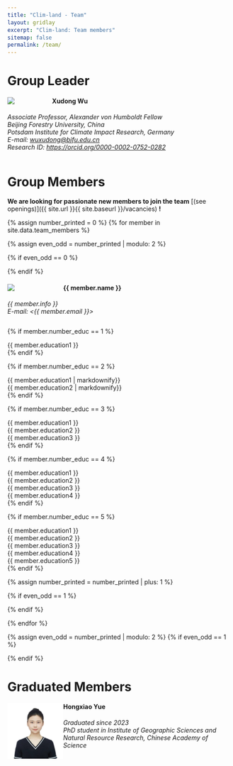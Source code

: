 ```yaml
---
title: "Clim-land - Team"
layout: gridlay
excerpt: "Clim-land: Team members"
sitemap: false
permalink: /team/
---
```

# Group Leader
<div class="col-sm-6 clearfix" style="width: 100%; max-width: 100%;">
  <img src="/images/teampic/xudong.png" class="img-responsive" width="20%" style="float: left" />
  <h4>Xudong Wu</h4>
  <i style="display: block; width: auto; white-space: nowrap;">Associate Professor, Alexander von Humboldt Fellow <br>
  Beijing Forestry University, China<br>
  Potsdam Institute for Climate Impact Research, Germany<br>
  E-mail: <a href="mailto:wuxudong@bjfu.edu.cn">wuxudong@bjfu.edu.cn</a><br>
  Research ID: <a href="https://orcid.org/0000-0002-0752-0282">https://orcid.org/0000-0002-0752-0282</a></i>
  <ul style="overflow: hidden">
    <!-- 这里可以放置更多的成员详细信息列表 -->
  </ul>
</div>


<!-- Clearfix to ensure that the following content starts on a new line -->
<div class="clearfix"></div> <!-- This div ends the floating effect -->

# Group Members

 **We are looking for passionate new members to join the team** [(see openings)]({{ site.url }}{{ site.baseurl }}/vacancies) **!**

{% assign number_printed = 0 %}
{% for member in site.data.team_members %}

{% assign even_odd = number_printed | modulo: 2 %}

{% if even_odd == 0 %}
<div class="row">
{% endif %}

<head>
<style>
  .no-list-style {
    list-style-type: none; /* 去除列表项前的默认标记 */
    padding-left: 0; /* 去除默认的左填充，这通常用于对齐列表项 */
  }
</style>
</head>


<div class="col-sm-6 clearfix">
  <img src="{{ site.url }}{{ site.baseurl }}/images/teampic/{{ member.photo }}" class="img-responsive" width="25%" style="float: left" />
  <h4>{{ member.name }}</h4>
  <i>{{ member.info }} <br>E-mail: <{{ member.email }}></i> 
  <ul class="no-list-style" style="overflow: hidden;">

  {% if member.number_educ == 1 %}
  <li> {{ member.education1 }} </li>
  {% endif %}

  {% if member.number_educ == 2 %}
  <li> {{ member.education1 | markdownify}} </li>
  <li> {{ member.education2 | markdownify}} </li>
  {% endif %}

  {% if member.number_educ == 3 %}
  <li> {{ member.education1 }} </li>
  <li> {{ member.education2 }} </li>
  <li> {{ member.education3 }} </li>
  {% endif %}

  {% if member.number_educ == 4 %}
  <li> {{ member.education1 }} </li>
  <li> {{ member.education2 }} </li>
  <li> {{ member.education3 }} </li>
  <li> {{ member.education4 }} </li>
  {% endif %}

  {% if member.number_educ == 5 %}
  <li> {{ member.education1 }} </li>
  <li> {{ member.education2 }} </li>
  <li> {{ member.education3 }} </li>
  <li> {{ member.education4 }} </li>
  <li> {{ member.education5 }} </li>
  {% endif %}

  </ul>
</div>

{% assign number_printed = number_printed | plus: 1 %}

{% if even_odd == 1 %}
</div>
{% endif %}

{% endfor %}

{% assign even_odd = number_printed | modulo: 2 %}
{% if even_odd == 1 %}
</div>
{% endif %}

# Graduated Members
<div class="col-sm-6 clearfix">
  <img src="/images/teampic/hongxiao.jpg" class="img-responsive" width="25%" style="float: left" />
  <h4>Hongxiao Yue</h4>
  <i>Graduated since 2023</i><br>
  <i>PhD student in Institute of Geographic Sciences and Natural Resource Research, Chinese Academy of Science<!--<br>email: <email@example.com> --></i><br>
  <ul style="overflow: hidden">
    <!-- 这里可以放置更多的成员详细信息列表 -->
  </ul>
</div>

